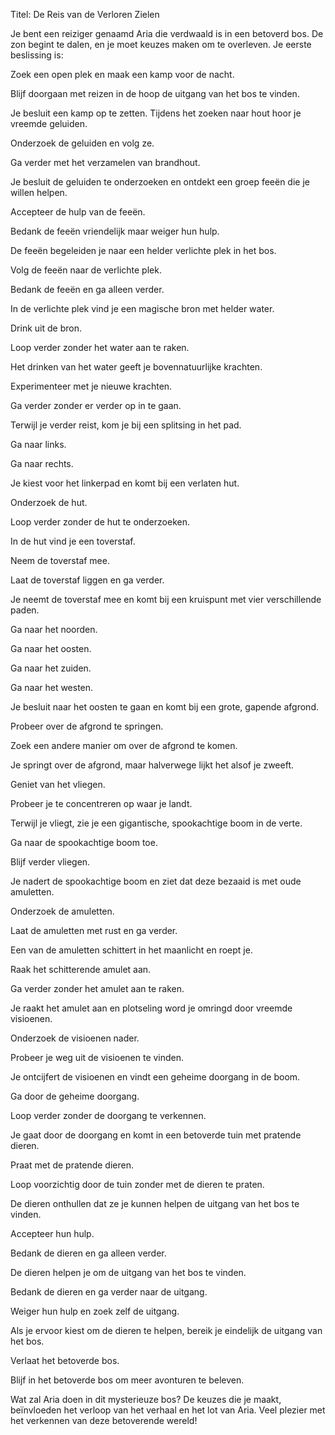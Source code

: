 Titel: De Reis van de Verloren Zielen 

Je bent een reiziger genaamd Aria die verdwaald is in een betoverd bos. De zon begint te dalen, en je moet keuzes maken om te overleven. Je eerste beslissing is: 

Zoek een open plek en maak een kamp voor de nacht. 

Blijf doorgaan met reizen in de hoop de uitgang van het bos te vinden. 

Je besluit een kamp op te zetten. Tijdens het zoeken naar hout hoor je vreemde geluiden.                   

Onderzoek de geluiden en volg ze. 

Ga verder met het verzamelen van brandhout. 

Je besluit de geluiden te onderzoeken en ontdekt een groep feeën die je willen helpen. 

Accepteer de hulp van de feeën. 

Bedank de feeën vriendelijk maar weiger hun hulp. 

De feeën begeleiden je naar een helder verlichte plek in het bos. 

Volg de feeën naar de verlichte plek. 

Bedank de feeën en ga alleen verder. 

In de verlichte plek vind je een magische bron met helder water. 

Drink uit de bron. 

Loop verder zonder het water aan te raken. 

Het drinken van het water geeft je bovennatuurlijke krachten. 

Experimenteer met je nieuwe krachten. 

Ga verder zonder er verder op in te gaan. 

Terwijl je verder reist, kom je bij een splitsing in het pad. 

Ga naar links. 

Ga naar rechts. 

Je kiest voor het linkerpad en komt bij een verlaten hut. 

Onderzoek de hut. 

Loop verder zonder de hut te onderzoeken. 

In de hut vind je een toverstaf. 

Neem de toverstaf mee. 

Laat de toverstaf liggen en ga verder. 

Je neemt de toverstaf mee en komt bij een kruispunt met vier verschillende paden. 

Ga naar het noorden. 

Ga naar het oosten. 

Ga naar het zuiden. 

Ga naar het westen. 

Je besluit naar het oosten te gaan en komt bij een grote, gapende afgrond. 

Probeer over de afgrond te springen. 

Zoek een andere manier om over de afgrond te komen. 

Je springt over de afgrond, maar halverwege lijkt het alsof je zweeft. 

Geniet van het vliegen. 

Probeer je te concentreren op waar je landt. 

Terwijl je vliegt, zie je een gigantische, spookachtige boom in de verte. 

Ga naar de spookachtige boom toe. 

Blijf verder vliegen. 

Je nadert de spookachtige boom en ziet dat deze bezaaid is met oude amuletten. 

Onderzoek de amuletten. 

Laat de amuletten met rust en ga verder. 

Een van de amuletten schittert in het maanlicht en roept je. 

Raak het schitterende amulet aan. 

Ga verder zonder het amulet aan te raken. 

Je raakt het amulet aan en plotseling word je omringd door vreemde visioenen. 

Onderzoek de visioenen nader. 

Probeer je weg uit de visioenen te vinden. 

Je ontcijfert de visioenen en vindt een geheime doorgang in de boom. 

Ga door de geheime doorgang. 

Loop verder zonder de doorgang te verkennen. 

Je gaat door de doorgang en komt in een betoverde tuin met pratende dieren. 

Praat met de pratende dieren. 

Loop voorzichtig door de tuin zonder met de dieren te praten. 

De dieren onthullen dat ze je kunnen helpen de uitgang van het bos te vinden. 

Accepteer hun hulp. 

Bedank de dieren en ga alleen verder. 

De dieren helpen je om de uitgang van het bos te vinden. 

Bedank de dieren en ga verder naar de uitgang. 

Weiger hun hulp en zoek zelf de uitgang. 

Als je ervoor kiest om de dieren te helpen, bereik je eindelijk de uitgang van het bos. 

Verlaat het betoverde bos. 

Blijf in het betoverde bos om meer avonturen te beleven. 

Wat zal Aria doen in dit mysterieuze bos? De keuzes die je maakt, beïnvloeden het verloop van het verhaal en het lot van Aria. Veel plezier met het verkennen van deze betoverende wereld! 
